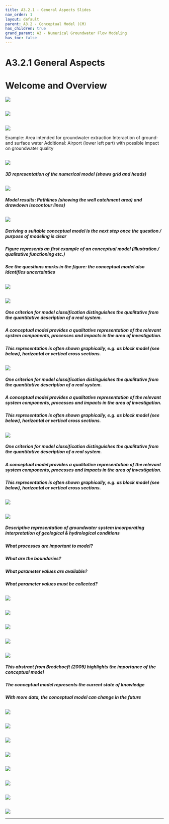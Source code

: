 ```yaml
---
title: A3.2.1 - General Aspects Slides
nav_order: 1
layout: default
parent: A3.2 - Conceptual Model (CM)
has_children: true
grand_parent: A3 - Numerical Groundwater Flow Modeling
has_toc: false
---
```


<script
  src="https://cdn.mathjax.org/mathjax/latest/MathJax.js?config=TeX-AMS-MML_HTMLorMML"
  type="text/javascript">
</script>
# A3.2.1 General Aspects



# Welcome and Overview



![](./../assets/images/slides/A_3_2_1/Slide1.JPG)

## 

![](./../assets/images/slides/A_3_2_1/Slide2.JPG)





## 

![](./../assets/images/slides/A_3_2_1/Slide3.JPG)

Example: Area intended for groundwater extraction
Interaction of ground- and surface water
Additional: Airport (lower left part) with possible impact on groundwater quality

## 

![](./../assets/images/slides/A_3_2_1/Slide4.JPG)

##### 3D representation of the numerical model (shows grid and heads)

## 

![](./../assets/images/slides/A_3_2_1/Slide5.JPG)

##### Model results: Pathlines (showing the well catchment area) and drawdown isocontour lines)

## 

![](./../assets/images/slides/A_3_2_1/Slide6.JPG)

##### Deriving a suitable conceptual model is the next step once the question / purpose of modeling is clear

##### Figure represents an first example of an conceptual model (illustration / qualitative functioning etc.)

##### See the questions marks in the figure: the conceptual model also identifies uncertainties

## 

![](./../assets/images/slides/A_3_2_1/Slide7.JPG)



## 

![](./../assets/images/slides/A_3_2_1/Slide8.JPG)

##### One criterion for model classification distinguishes the qualitative from the quantitative description of a real system.

##### A conceptual model provides a qualitative representation of the relevant system components, processes and impacts in the area of investigation.

##### This representation is often shown graphically, e.g. as block model (see below), horizontal or vertical cross sections.

## 

![](./../assets/images/slides/A_3_2_1/Slide9.JPG)

##### One criterion for model classification distinguishes the qualitative from the quantitative description of a real system.

##### A conceptual model provides a qualitative representation of the relevant system components, processes and impacts in the area of investigation.

##### This representation is often shown graphically, e.g. as block model (see below), horizontal or vertical cross sections.

## 

![](./../assets/images/slides/A_3_2_1/Slide10.JPG)

##### One criterion for model classification distinguishes the qualitative from the quantitative description of a real system.

##### A conceptual model provides a qualitative representation of the relevant system components, processes and impacts in the area of investigation.

##### This representation is often shown graphically, e.g. as block model (see below), horizontal or vertical cross sections.

## 

![](./../assets/images/slides/A_3_2_1/Slide11.JPG)



## 

![](./../assets/images/slides/A_3_2_1/Slide12.JPG)

##### Descriptive representation of groundwater system incorporating interpretation of geological & hydrological conditions

##### What processes are important to model?

##### What are the boundaries?

##### What parameter values are available?

##### What parameter values must be collected?

## 

![](./../assets/images/slides/A_3_2_1/Slide13.JPG)



## 

![](./../assets/images/slides/A_3_2_1/Slide14.JPG)



## 

![](./../assets/images/slides/A_3_2_1/Slide15.JPG)



## 

![](./../assets/images/slides/A_3_2_1/Slide16.JPG)



## 

![](./../assets/images/slides/A_3_2_1/Slide17.JPG)

##### This abstract from Bredehoeft (2005) highlights the importance of the conceptual model

##### The conceptual model represents the current state of knowledge

##### With more data, the conceptual model can change in the future

## 

![](./../assets/images/slides/A_3_2_1/Slide18.JPG)



## 

![](./../assets/images/slides/A_3_2_1/Slide19.JPG)



## 

![](./../assets/images/slides/A_3_2_1/Slide20.JPG)



## 

![](./../assets/images/slides/A_3_2_1/Slide21.JPG)



## 

![](./../assets/images/slides/A_3_2_1/Slide22.JPG)



## 

![](./../assets/images/slides/A_3_2_1/Slide23.JPG)



## 

![](./../assets/images/slides/A_3_2_1/Slide24.JPG)



## 

![](./../assets/images/slides/A_3_2_1/Slide25.JPG)



---







